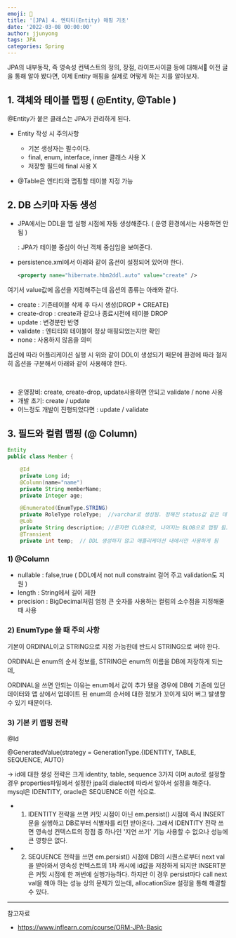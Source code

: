 ```yaml
---
emoji: 🧢
title: '[JPA] 4. 엔티티(Entity) 매핑 기초'
date: '2022-03-08 00:00:00'
author: jjunyong
tags: JPA
categories: Spring
---
```


JPA의 내부동작, 즉 영속성 컨텍스트의 정의, 장점, 라이프사이클 등에 대해서 이전 글을 통해 알아 봤다면, 
이제 Entity 매핑을 실제로 어떻게 하는 지를 알아보자. 


## 1. 객체와 테이블 맵핑 ( @Entity, @Table )

@Entity가 붙은 클래스는 JPA가 관리하게 된다.

- Entity 작성 시 주의사항
    - 기본 생성자는 필수이다.
    - final, enum, interface, inner 클래스 사용 X
    - 저장할 필드에 final 사용 X 

- @Table은 엔티티와 맵핑할 테이블 지정 가능 

## 2. DB 스키마 자동 생성 

- JPA에서는 DDL을 앱 실행 시점에 자동 생성해준다. ( 운영 환경에서는 사용하면 안됨 )

  : JPA가 테이블 중심이 아닌 객체 중심임을 보여준다. 

- persistence.xml에서 아래와 같이 옵션이 설정되어 있어야 한다.

  ```xml
  <property name="hibernate.hbm2ddl.auto" value="create" />
  ```

여기서 value값에 옵션을 지정해주는데 옵션의 종류는 아래와 같다. 
- create : 기존테이블 삭제 후 다시 생성(DROP + CREATE)
- create-drop : create과 같으나 종료시전에 테이블 DROP
- update : 변경분만 반영 
- validate : 엔티티와 테이블이 정상 매핑되었는지만 확인
- none : 사용하지 않음을 의미


옵션에 따라 어플리케이션 실행 시 위와 같이 DDL이 생성되기 때문에 환경에 따라 철저히 옵션을 구분해서 아래와 같이 사용해야 한다. 

​
- 운영장비:  create, create-drop, update사용하면 안되고 validate  / none 사용
- 개발 초기:  create / update
- 어느정도 개발이 진행되었다면 : update / validate 

## 3. 필드와 컬럼 맵핑 (@ Column)

```java
Entity
public class Member {

    @Id
    private Long id;
    @Column(name="name")
    private String memberName;
    private Integer age;

    @Enumerated(EnumType.STRING)
    private RoleType roleType;  //varchar로 생성됨. 정해진 status값 같은 데 쓰면 됨
    @Lob
    private String description; //문자면 CLOB으로, 나머지는 BLOB으로 맵핑 됨.  
    @Transient
    private int temp;  // DDL 생성하지 않고 애플리케이션 내에서만 사용하게 됨 
```

### 1) @Column
- nullable : false,true ( DDL에서 not null constraint 걸어 주고 validation도 지원 ) 
- length : String에서 길이 제한 
- precision : BigDecimal처럼 엄청 큰 숫자를 사용하는 컬럼의 소수점을 지정해줄 때 사용

### 2) EnumType  쓸 때 주의 사항 

​기본이 ORDINAL이고 STRING으로 지정 가능한데 반드시 STRING으로 써야 한다.

ORDINAL은 enum의 순서 정보를, STRING은 enum의 이름을 DB에 저장하게 되는데,

ORDINAL을 쓰면 안되는 이유는 enum에서 값이 추가 됐을 경우에 DB에 기존에 있던 데이터와 앱 상에서 업데이트 된 enum의 순서에 대한 정보가 꼬이게 되어 버그 발생할 수 있기 때문이다. 

### 3) 기본 키 맵핑 전략
@Id

@GeneratedValue(strategy = GenerationType.{IDENTITY, TABLE, SEQUENCE, AUTO}

-> id에 대한 생성 전략은 크게 identity, table, sequence 3가지 이며 auto로 설정할 경우 properties파일에서 설정한 jpa의 dialect에 따라서 알아서 설정을 해준다. mysql은 IDENTITY, oracle은 SEQUENCE 이런 식으로.

- 1) IDENTITY 전략을 쓰면 커밋 시점이 아닌 em.persist() 시점에 즉시 INSERT 문을 실행하고 DB로부터 식별자를 리턴 받아온다. 그래서 IDENTITY 전략 쓰면 영속성 컨텍스트의 장점 중 하나인 '지연 쓰기' 기능 사용할 수 없으나 성능에 큰 영향은 없다.

- 2) SEQUENCE 전략을 쓰면 em.persist() 시점에 DB의 시퀀스로부터 next val을 받아와서 영속성 컨텍스트의 1차 캐시에 id값을 저장하게 되지만 INSERT문은 커밋 시점에 한 꺼번에 실행가능하다. 하지만 이 경우 persist마다 call next val을 해야 하는 성능 상의 문제가 있는데, allocationSize 설정을 통해 해결할 수 있다. 

---
참고자료 
- https://www.inflearn.com/course/ORM-JPA-Basic